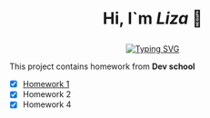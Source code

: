 # <p align="center"> Hi, I`m ***Liza*** 👋</p>
<p align="center">
  <a href="https://git.io/typing-svg">
    <img src="https://readme-typing-svg.herokuapp.com?color=%2336BCF7&lines=Computer+science+student+of+KPI" alt="Typing SVG">
  </a>
</p>


This project contains homework from <b>Dev school</b>
- [x] <a href="https://github.com/LilPoly/-Fuuikj/tree/main/1hw">Homework 1</a>
- [x] Homework 2
- [x] Homework 4
